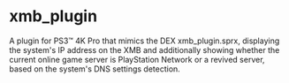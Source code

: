 # xmb_plugin
A plugin for PS3™ 4K Pro that mimics the DEX xmb_plugin.sprx, displaying the system's IP address on the XMB and additionally showing whether the current online game server is PlayStation Network or a revived server, based on the system's DNS settings detection.
